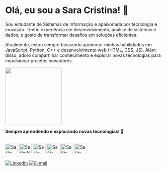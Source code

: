 # Olá, eu sou a Sara Cristina! 💙

Sou estudante de Sistemas de Informação e apaixonada por tecnologia e inovação. Tenho experiência em desenvolvimento, análise de sistemas e dados, e gosto de transformar desafios em soluções eficientes.

Atualmente, estou sempre buscando aprimorar minhas habilidades em JavaScript, Python, C++ e desenvolvimento web (HTML, CSS, JS). Além disso, adoro compartilhar conhecimento e explorar novas tecnologias para impulsionar projetos inovadores. 


<div>
  <a href="https://github.com/SarinhaCri">
    <img height="180em" src="https://github-readme-stats.vercel.app/api/top-langs/?username=SarinhaCri&layout=compact&langs_count=6&theme=radical"/>
  </a>
</div>

**Sempre aprendendo e explorando novas tecnologias!** 🚀

<div style="display: inline_block"><br>
  <img align="center" alt="Sara-Java" height="30" width="40" src="https://cdn.jsdelivr.net/gh/devicons/devicon/icons/java/java-original.svg">
  <img align="center" alt="Sara-Js" height="30" width="40" src="https://cdn.jsdelivr.net/gh/devicons/devicon/icons/javascript/javascript-original.svg">
  <img align="center" alt="Sara-HTML" height="30" width="40" src="https://cdn.jsdelivr.net/gh/devicons/devicon/icons/html5/html5-original.svg">
  <img align="center" alt="Sara-CSS" height="30" width="40" src="https://cdn.jsdelivr.net/gh/devicons/devicon/icons/css3/css3-original.svg">
  <img align="center" alt="Sara-Python" height="30" width="40" src="https://cdn.jsdelivr.net/gh/devicons/devicon/icons/python/python-original.svg">
  <img align="center" alt="Sara-C++" height="30" width="40" src="https://cdn.jsdelivr.net/gh/devicons/devicon/icons/cplusplus/cplusplus-original.svg">
</div>

### 

[![LinkedIn](https://img.shields.io/badge/-LinkedIn-%230077B5?style=for-the-badge&logo=linkedin&logoColor=white)](https:www.linkedin.com/in/sara-cristina-viana-rocha-432707252)
[![E-mail](https://img.shields.io/badge/-Email-%230077B5?style=for-the-badge&logo=gmail&logoColor=white)](mailto:sara.crys2002@gmail.com)


